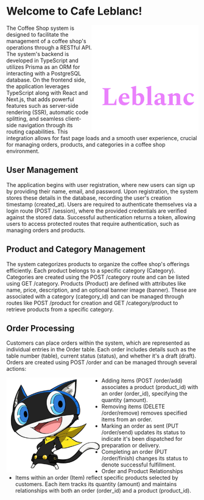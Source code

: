 # Welcome to Cafe Leblanc!

<p align="right">
<img src="/public/leblnaccofe.png" alt="logo" width="280" height="280" align="right" />
</p>

The Coffee Shop system is designed to facilitate the management of a coffee shop's operations through a RESTful API. 
The system's backend is developed in TypeScript and utilizes Prisma as an ORM for interacting with a PostgreSQL database.
On the frontend side, the application leverages TypeScript along with React and Next.js, that adds powerful features such as server-side rendering (SSR), automatic code splitting, and seamless client-side navigation through its 
routing capabilities. 
This integration allows for fast page loads and a smooth user experience, crucial for managing orders, products, and categories in a coffee shop environment.

## User Management
The application begins with user registration, where new users can sign up by providing their name, email, and password. Upon registration, the system stores these details in the database, recording the user's creation timestamp (created_at). Users are required to authenticate themselves via a login route (POST /session), where the provided credentials are verified against the stored data. Successful authentication returns a token, allowing users to access protected routes that require authentication, such as managing orders and products.

## Product and Category Management
The system categorizes products to organize the coffee shop's offerings efficiently. Each product belongs to a specific category (Category). Categories are created using the POST /category route and can be listed using GET /category. Products (Product) are defined with attributes like name, price, description, and an optional banner image (banner). These are associated with a category (category_id) and can be managed through routes like POST /product for creation and GET /category/product to retrieve products from a specific category.

## Order Processing
Customers can place orders within the system, which are represented as individual entries in the Order table. Each order includes details such as the table number (table), current status (status), and whether it's a draft (draft). Orders are created using POST /order and can be managed through several actions:

<p align="">
<img src="/public/morgana.png" alt="logo" width="250" height="250" align="left" />
</p>

- Adding items (POST /order/add) associates a product (product_id) with an order (order_id), specifying the quantity (amount).
- Removing items (DELETE /order/remove) removes specified items from an order.
- Marking an order as sent (PUT /order/send) updates its status to indicate it's been dispatched for preparation or delivery.
- Completing an order (PUT /order/finish) changes its status to denote successful fulfillment.
- Order and Product Relationships
- Items within an order (Item) reflect specific products selected by customers. Each item tracks its quantity (amount) and maintains relationships with both an order (order_id) and a product (product_id). 

